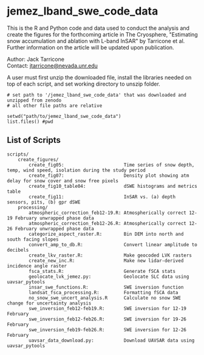 # jemez_lband_swe_code_data

This is the R and Python code and data used to conduct the analysis and create the figures for the forthcoming article in The Cryosphere, "Estimating snow accumulation and ablation with L-band InSAR" by Tarricone et al. Further information on the article will be updated upon publication.

Author: Jack Tarricone \
Contact: jtarricone@nevada.unr.edu

A user must first unzip the downloaded file, install the libraries needed on top of each script, and set working directory to unszip folder.

```
# set path to '/jemez_lband_swe_code_data' that was downloaded and unzipped from zenodo
# all other file paths are relative

setwd("path/to/jemez_lband_swe_code_data")
list.files() #pwd
```

## List of Scripts
	scripts/	
		create_figures/
			create_fig05:                      Time series of snow depth, temp, wind speed, isolation during the study period
			create_fig07:                      Density plot showing atm delay for snow cover and snow free pixels
			create_fig10_table04:              dSWE histograms and metrics table
			create_fig11:                      InSAR vs. (a) depth sensors, pits, (b) gpr dSWE
		processing/  
			atmospheric_correction_feb12-19.R: Atmospherically correct 12-19 February unwrapped phase data
			atmospheric_correction_feb12-26.R: Atmospherically correct 12-26 February unwrapped phase data
			categorize_aspect_raster.R:        Bin DEM into north and south facing slopes
			convert_amp_to_db.R:               Convert linear amplitude to decibels
			create_lkv_raster.R:               Make geocoded LVK rasters
			create_new_inc.R:                  Make new lidar-derived incidence angle raster
			fsca_stats.R:					   Generate fSCA stats
			geolocate_lvk_jemez.py:	           Geolocate SLC data using uavsar_pytools
			insar_swe_functions.R:			   SWE inversion function
			landsat_fsca_processing.R:		   Formatting fSCA data
			no_snow_swe_uncert_analysis.R      Calculate no snow SWE change for uncertainty analysis
			swe_inversion_feb12-feb19.R:	   SWE inversion for 12-19 February
			swe_inversion_feb12-feb26.R:	   SWE inversion for 19-26 February
			swe_inversion_feb19-feb26.R:       SWE inversion for 12-26 February
			uavsar_data_download.py:           Download UAVSAR data using uavsar_pytools


